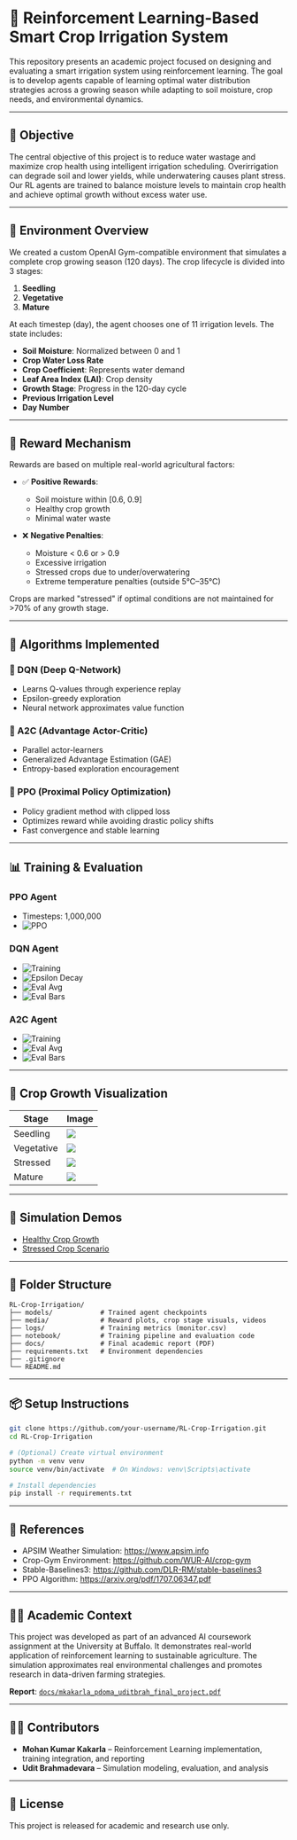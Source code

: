 # 🌾 Reinforcement Learning-Based Smart Crop Irrigation System

This repository presents an academic project focused on designing and evaluating a smart irrigation system using reinforcement learning. The goal is to develop agents capable of learning optimal water distribution strategies across a growing season while adapting to soil moisture, crop needs, and environmental dynamics. 

---

## 🎯 Objective

The central objective of this project is to reduce water wastage and maximize crop health using intelligent irrigation scheduling. Overirrigation can degrade soil and lower yields, while underwatering causes plant stress. Our RL agents are trained to balance moisture levels to maintain crop health and achieve optimal growth without excess water use.

---

## 🌱 Environment Overview

We created a custom OpenAI Gym-compatible environment that simulates a complete crop growing season (120 days). The crop lifecycle is divided into 3 stages:

1. **Seedling**
2. **Vegetative**
3. **Mature**

At each timestep (day), the agent chooses one of 11 irrigation levels. The state includes:

- **Soil Moisture**: Normalized between 0 and 1
- **Crop Water Loss Rate**
- **Crop Coefficient**: Represents water demand
- **Leaf Area Index (LAI)**: Crop density
- **Growth Stage**: Progress in the 120-day cycle
- **Previous Irrigation Level**
- **Day Number**

---

## 🧠 Reward Mechanism

Rewards are based on multiple real-world agricultural factors:

- ✅ **Positive Rewards**:
  - Soil moisture within [0.6, 0.9]
  - Healthy crop growth
  - Minimal water waste

- ❌ **Negative Penalties**:
  - Moisture < 0.6 or > 0.9
  - Excessive irrigation
  - Stressed crops due to under/overwatering
  - Extreme temperature penalties (outside 5°C–35°C)

Crops are marked "stressed" if optimal conditions are not maintained for >70% of any growth stage.

---

## 🧪 Algorithms Implemented

### 🔹 DQN (Deep Q-Network)
- Learns Q-values through experience replay
- Epsilon-greedy exploration
- Neural network approximates value function

### 🔹 A2C (Advantage Actor-Critic)
- Parallel actor-learners
- Generalized Advantage Estimation (GAE)
- Entropy-based exploration encouragement

### 🔹 PPO (Proximal Policy Optimization)
- Policy gradient method with clipped loss
- Optimizes reward while avoiding drastic policy shifts
- Fast convergence and stable learning

---

## 📊 Training & Evaluation

### PPO Agent
- Timesteps: 1,000,000  
- ![PPO](media/ppo_sb3_1000000_rewards.png)

### DQN Agent
- ![Training](media/dqn_training_rewards.png)
- ![Epsilon Decay](media/dqn_epsilon_decay.png)
- ![Eval Avg](media/dqn_eval_average_reward.png)
- ![Eval Bars](media/dqn_eval_rewards_per_episode.png)

### A2C Agent
- ![Training](media/a2c_logs_1000000_rewards.png)
- ![Eval Avg](media/a2c_average_reward.png)
- ![Eval Bars](media/a2c_rewards_per_episode.png)

---

## 🌾 Crop Growth Visualization

| Stage      | Image                        |
|------------|------------------------------|
| Seedling   | ![](media/seedling.png)      |
| Vegetative | ![](media/vegetative.png)    |
| Stressed   | ![](media/stressed.png)      |
| Mature     | ![](media/mature.png)        |

---

## 🎥 Simulation Demos

- [Healthy Crop Growth](media/Crop_with_perfect_growth.mp4)
- [Stressed Crop Scenario](media/Crop_with_stressed_stage.mp4)

---

## 📁 Folder Structure

```
RL-Crop-Irrigation/
├── models/            # Trained agent checkpoints
├── media/             # Reward plots, crop stage visuals, videos
├── logs/              # Training metrics (monitor.csv)
├── notebook/          # Training pipeline and evaluation code
├── docs/              # Final academic report (PDF)
├── requirements.txt   # Environment dependencies
├── .gitignore
└── README.md
```

---

## 📦 Setup Instructions

```bash
git clone https://github.com/your-username/RL-Crop-Irrigation.git
cd RL-Crop-Irrigation

# (Optional) Create virtual environment
python -m venv venv
source venv/bin/activate  # On Windows: venv\Scripts\activate

# Install dependencies
pip install -r requirements.txt
```

---

## 📘 References

- APSIM Weather Simulation: https://www.apsim.info  
- Crop-Gym Environment: https://github.com/WUR-AI/crop-gym  
- Stable-Baselines3: https://github.com/DLR-RM/stable-baselines3  
- PPO Algorithm: https://arxiv.org/pdf/1707.06347.pdf

---

## 👨‍🏫 Academic Context

This project was developed as part of an advanced AI coursework assignment at the University at Buffalo. It demonstrates real-world application of reinforcement learning to sustainable agriculture. The simulation approximates real environmental challenges and promotes research in data-driven farming strategies.

**Report**: [`docs/mkakarla_pdoma_uditbrah_final_project.pdf`](docs/mkakarla_pdoma_uditbrah_final_project.pdf)

---

## 👨‍💻 Contributors

- **Mohan Kumar Kakarla** – Reinforcement Learning implementation, training integration, and reporting  
- **Udit Brahmadevara** – Simulation modeling, evaluation, and analysis

---

## 📄 License

This project is released for academic and research use only.
